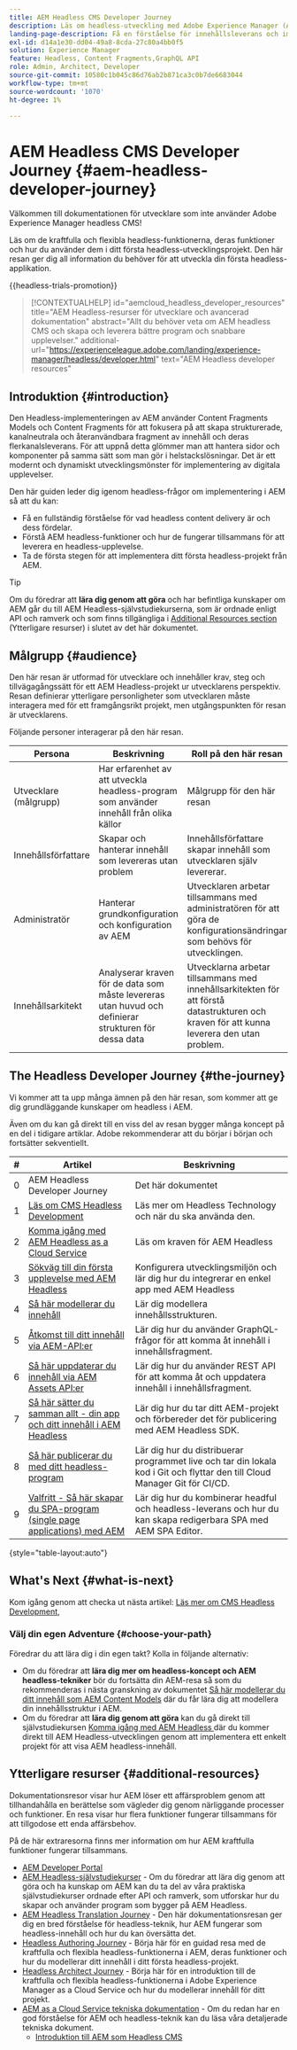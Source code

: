 ```yaml
---
title: AEM Headless CMS Developer Journey
description: Läs om headless-utveckling med Adobe Experience Manager (AEM) som Headless CMS. Lär dig hur du använder funktioner som innehållsmodeller, innehållsfragment och ett GraphQL-API för att leverera headless-innehåll.
landing-page-description: Få en förståelse för innehållsleverans och implementering utan problem. Läs mer om hur ni utvecklar er strategi inom ert företag.
exl-id: d14a1e30-dd04-49a8-8cda-27c80a4bb0f5
solution: Experience Manager
feature: Headless, Content Fragments,GraphQL API
role: Admin, Architect, Developer
source-git-commit: 10580c1b045c86d76ab2b871ca3c0b7de6683044
workflow-type: tm+mt
source-wordcount: '1070'
ht-degree: 1%

---
```


# AEM Headless CMS Developer Journey {#aem-headless-developer-journey}

Välkommen till dokumentationen för utvecklare som inte använder Adobe Experience Manager headless CMS!

Läs om de kraftfulla och flexibla headless-funktionerna, deras funktioner och hur du använder dem i ditt första headless-utvecklingsprojekt. Den här resan ger dig all information du behöver för att utveckla din första headless-applikation.

{{headless-trials-promotion}}

>[!CONTEXTUALHELP]
>id="aemcloud_headless_developer_resources"
>title="AEM Headless-resurser för utvecklare och avancerad dokumentation"
>abstract="Allt du behöver veta om AEM headless CMS och skapa och leverera bättre program och snabbare upplevelser."
>additional-url="https://experienceleague.adobe.com/landing/experience-manager/headless/developer.html" text="AEM Headless developer resources"

## Introduktion {#introduction}

Den Headless-implementeringen av AEM använder Content Fragments Models och Content Fragments för att fokusera på att skapa strukturerade, kanalneutrala och återanvändbara fragment av innehåll och deras flerkanalsleverans. För att uppnå detta glömmer man att hantera sidor och komponenter på samma sätt som man gör i helstackslösningar. Det är ett modernt och dynamiskt utvecklingsmönster för implementering av digitala upplevelser.

Den här guiden leder dig igenom headless-frågor om implementering i AEM så att du kan:

* Få en fullständig förståelse för vad headless content delivery är och dess fördelar.
* Förstå AEM headless-funktioner och hur de fungerar tillsammans för att leverera en headless-upplevelse.
* Ta de första stegen för att implementera ditt första headless-projekt från AEM.

>[!TIP]
>
> Om du föredrar att **lära dig genom att göra** och har befintliga kunskaper om AEM går du till AEM Headless-självstudiekurserna, som är ordnade enligt API och ramverk och som finns tillgängliga i [Additional Resources section](#additional-resources) (Ytterligare resurser) i slutet av det här dokumentet.

## Målgrupp {#audience}

Den här resan är utformad för utvecklare och innehåller krav, steg och tillvägagångssätt för ett AEM Headless-projekt ur utvecklarens perspektiv. Resan definierar ytterligare personligheter som utvecklaren måste interagera med för ett framgångsrikt projekt, men utgångspunkten för resan är utvecklarens.

Följande personer interagerar på den här resan.

| Persona | Beskrivning | Roll på den här resan |
|---|---|---|
| Utvecklare (målgrupp) | Har erfarenhet av att utveckla headless-program som använder innehåll från olika källor | Målgrupp för den här resan |
| Innehållsförfattare | Skapar och hanterar innehåll som levereras utan problem | Innehållsförfattare skapar innehåll som utvecklaren själv levererar. |
| Administratör | Hanterar grundkonfiguration och konfiguration av AEM | Utvecklaren arbetar tillsammans med administratören för att göra de konfigurationsändringar som behövs för utvecklingen. |
| Innehållsarkitekt | Analyserar kraven för de data som måste levereras utan huvud och definierar strukturen för dessa data | Utvecklarna arbetar tillsammans med innehållsarkitekten för att förstå datastrukturen och kraven för att kunna leverera den utan problem. |

## The Headless Developer Journey {#the-journey}

Vi kommer att ta upp många ämnen på den här resan, som kommer att ge dig grundläggande kunskaper om headless i AEM.

Även om du kan gå direkt till en viss del av resan bygger många koncept på en del i tidigare artiklar. Adobe rekommenderar att du börjar i början och fortsätter sekventiellt.

| # | Artikel | Beskrivning |
|---|---|---|
| 0 | AEM Headless Developer Journey | Det här dokumentet |
| 1 | [Läs om CMS Headless Development](learn-about.md) | Läs mer om Headless Technology och när du ska använda den. |
| 2 | [Komma igång med AEM Headless as a Cloud Service](getting-started.md) | Läs om kraven för AEM Headless |
| 3 | [Sökväg till din första upplevelse med AEM Headless](path-to-first-experience.md) | Konfigurera utvecklingsmiljön och lär dig hur du integrerar en enkel app med AEM Headless |
| 4 | [Så här modellerar du innehåll](model-your-content.md) | Lär dig modellera innehållsstrukturen. |
| 5 | [Åtkomst till ditt innehåll via AEM-API:er](access-your-content.md) | Lär dig hur du använder GraphQL-frågor för att komma åt innehåll i innehållsfragment. |
| 6 | [Så här uppdaterar du innehåll via AEM Assets API:er](update-your-content.md) | Lär dig hur du använder REST API för att komma åt och uppdatera innehåll i innehållsfragment. |
| 7 | [Så här sätter du samman allt - din app och ditt innehåll i AEM Headless](put-it-all-together.md) | Lär dig hur du tar ditt AEM-projekt och förbereder det för publicering med AEM Headless SDK. |
| 8 | [Så här publicerar du med ditt headless-program](go-live.md) | Lär dig hur du distribuerar programmet live och tar din lokala kod i Git och flyttar den till Cloud Manager Git för CI/CD. |
| 9 | [Valfritt - Så här skapar du SPA-program (single page applications) med AEM](create-spa.md) | Lär dig hur du kombinerar headful och headless-leverans och hur du kan skapa redigerbara SPA med AEM SPA Editor. |

{style="table-layout:auto"}

## What&#39;s Next {#what-is-next}

Kom igång genom att checka ut nästa artikel: [Läs mer om CMS Headless Development](learn-about.md),

### Välj din egen Adventure {#choose-your-path}

Föredrar du att lära dig i din egen takt? Kolla in följande alternativ:

* Om du föredrar att **lära dig mer om headless-koncept och AEM headless-tekniker** bör du fortsätta din AEM-resa så som du rekommenderas i nästa granskning av dokumentet [Så här modellerar du ditt innehåll som AEM Content Models](model-your-content.md) där du får lära dig att modellera din innehållsstruktur i AEM.
* Om du föredrar att **lära dig genom att göra** kan du gå direkt till självstudiekursen [Komma igång med AEM Headless ](https://experienceleague.adobe.com/docs/experience-manager-learn/getting-started-with-aem-headless/graphql/multi-step/overview.html) där du kommer direkt till AEM Headless-utvecklingen genom att implementera ett enkelt projekt för att visa AEM headless-innehåll.

## Ytterligare resurser {#additional-resources}

Dokumentationsresor visar hur AEM löser ett affärsproblem genom att tillhandahålla en berättelse som vägleder dig genom närliggande processer och funktioner. En resa visar hur flera funktioner fungerar tillsammans för att tillgodose ett enda affärsbehov.

På de här extraresorna finns mer information om hur AEM kraftfulla funktioner fungerar tillsammans.

* [AEM Developer Portal](https://experienceleague.adobe.com/landing/experience-manager/headless/developer.html)
* [AEM Headless-självstudiekurser](https://experienceleague.adobe.com/docs/experience-manager-learn/getting-started-with-aem-headless/overview.html) - Om du föredrar att lära dig genom att göra och ha kunskap om AEM kan du ta del av våra praktiska självstudiekurser ordnade efter API och ramverk, som utforskar hur du skapar och använder program som bygger på AEM Headless.
* [AEM Headless Translation Journey](/help/journey-headless/translation/overview.md) - Den här dokumentationsresan ger dig en bred förståelse för headless-teknik, hur AEM fungerar som headless-innehåll och hur du kan översätta det.
* [Headless Authoring Journey](/help/journey-headless/author/overview.md) - Börja här för en guidad resa med de kraftfulla och flexibla headless-funktionerna i AEM, deras funktioner och hur du modellerar ditt innehåll i ditt första headless-projekt.
* [Headless Architect Journey](/help/journey-headless/architect/overview.md) - Börja här för en introduktion till de kraftfulla och flexibla headless-funktionerna i Adobe Experience Manager as a Cloud Service och hur du modellerar innehåll för ditt projekt.
* [AEM as a Cloud Service tekniska dokumentation](https://experienceleague.adobe.com/docs/experience-manager-cloud-service.html) - Om du redan har en god förståelse för AEM och headless-teknik kan du läsa våra detaljerade tekniska dokument.
   * [Introduktion till AEM som Headless CMS](/help/headless/introduction.md)
